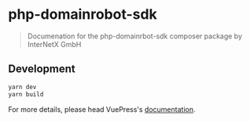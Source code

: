# php-domainrobot-sdk

> Documenation for the php-domainrbot-sdk composer package by InterNetX GmbH

## Development

```bash
yarn dev
yarn build
```

For more details, please head VuePress's [documentation](https://v1.vuepress.vuejs.org/).

